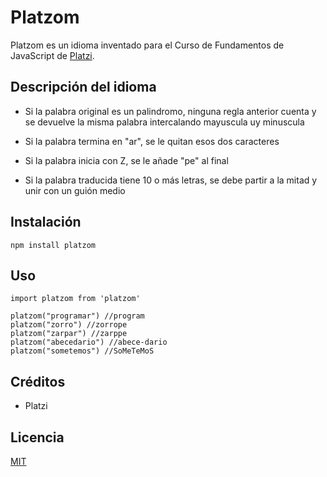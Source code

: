 # Platzom

Platzom es un idioma inventado para el Curso de Fundamentos de JavaScript de [Platzi](https://platzi.com).

## Descripción del idioma

- Si la palabra original es un palindromo, ninguna regla anterior cuenta y se devuelve la misma palabra intercalando mayuscula uy minuscula

- Si la palabra termina en "ar", se le quitan esos dos caracteres

- Si la palabra inicia con Z, se le añade "pe" al final

- Si la palabra traducida tiene 10 o más letras, se debe partir a la mitad y unir con un guión medio

## Instalación

```
npm install platzom
```

## Uso

```
import platzom from 'platzom'

platzom("programar") //program
platzom("zorro") //zorrope
platzom("zarpar") //zarppe
platzom("abecedario") //abece-dario
platzom("sometemos") //SoMeTeMoS
```

## Créditos

- Platzi

## Licencia

[MIT](https://opensource.org/licenses/MIT)
